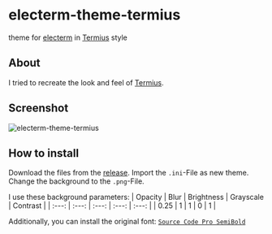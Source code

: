 # electerm-theme-termius
theme for [electerm](https://github.com/electerm/electerm) in [Termius](https://termius.com/) style

## About
I tried to recreate the look and feel of [Termius](https://termius.com/).

## Screenshot
![electerm-theme-termius](https://user-images.githubusercontent.com/52013820/169148953-306cb06b-89f7-4a2b-8c77-4269441daa3b.png)

## How to install
Download the files from the [release](https://github.com/Hope-IT-Works/electerm-theme-termius/releases/latest). Import the `.ini`-File as new theme. Change the background to the `.png`-File.

I use these background parameters:
| Opacity | Blur | Brightness | Grayscale | Contrast |
| :---: | :---: | :---: | :---: | :---: |
| 0.25 | 1 | 1 | 0 | 1 |

Additionally, you can install the original font: [`Source Code Pro SemiBold`](https://fonts.google.com/share?selection.family=Source%20Code%20Pro:wght@600)
